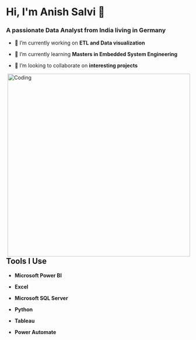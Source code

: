 <h1 align="left">Hi, I'm Anish Salvi 👋</h1>
<h3 align="left">A passionate Data Analyst from India living in Germany</h3>


- 🔭 I’m currently working on **ETL and Data visualization**

- 🌱 I’m currently learning **Masters in Embedded System Engineering**

- 👯 I’m looking to collaborate on **interesting projects**

<img align ="right" alt="Coding" width="500" src="https://i.pinimg.com/originals/fc/71/63/fc71635c7f1b09ed30413f59bb749582.gif">

<h2 align="left">Tools I Use</h2>

- **Microsoft Power BI**

- **Excel**

- **Microsoft SQL Server**

- **Python**

- **Tableau**

- **Power Automate**
